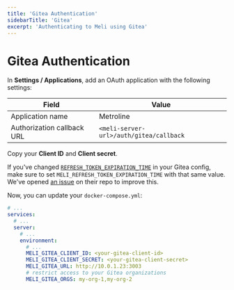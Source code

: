 ```yaml
---
title: 'Gitea Authentication'
sidebarTitle: 'Gitea'
excerpt: 'Authenticating to Meli using Gitea'
---
```


# Gitea Authentication

In **Settings / Applications**, add an OAuth application with the following settings:

| Field | Value |
| ---- | ---- |
| Application name   | Metroline | 
| Authorization callback URL | `<meli-server-url>/auth/gitea/callback` |

Copy your **Client ID** and **Client secret**.

<div class="blockquote" data-props='{ "mod": "info" }'>

If you've changed [`REFRESH_TOKEN_EXPIRATION_TIME`](https://docs.gitea.io/en-us/config-cheat-sheet/#oauth2-oauth2) in your Gitea config, make sure to set `MELI_REFRESH_TOKEN_EXPIRATION_TIME` with that same value. We've opened [an issue](https://github.com/go-gitea/gitea/issues/12641) on their repo to improve this.

</div>

Now, you can update your `docker-compose.yml`:

<div class="code-group">

```yaml
# ...
services:
  # ...
  server:
    # ...
    environment:
      # ...
      MELI_GITEA_CLIENT_ID: <your-gitea-client-id>
      MELI_GITEA_CLIENT_SECRET: <your-gitea-client-secret>
      MELI_GITEA_URL: http://10.0.1.23:3003
      # restrict access to your Gitea organizations
      MELI_GITEA_ORGS: my-org-1,my-org-2
```

</div>
